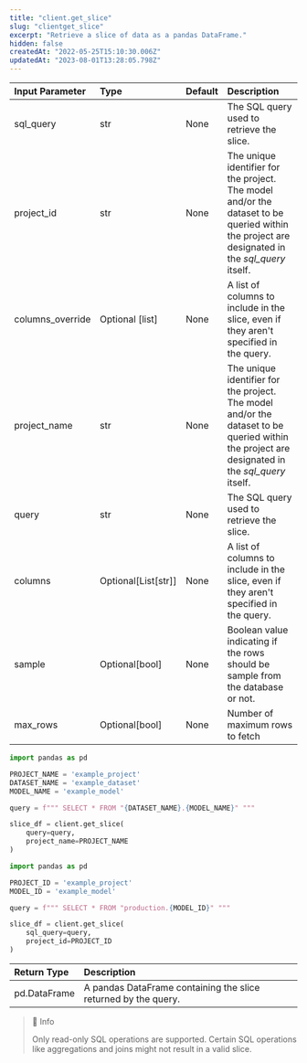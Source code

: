 ```yaml
---
title: "client.get_slice"
slug: "clientget_slice"
excerpt: "Retrieve a slice of data as a pandas DataFrame."
hidden: false
createdAt: "2022-05-25T15:10:30.006Z"
updatedAt: "2023-08-01T13:28:05.798Z"
---
```

| Input Parameter  | Type                 | Default | Description                                                                                                                                     |
| :--------------- | :------------------- | :------ | :---------------------------------------------------------------------------------------------------------------------------------------------- |
| sql_query        | str                  | None    | The SQL query used to retrieve the slice.                                                                                                       |
| project_id       | str                  | None    | The unique identifier for the project.  The model and/or the dataset to be queried within the project are designated in the _sql_query_ itself. |
| columns_override | Optional [list]      | None    | A list of columns to include in the slice, even if they aren't specified in the query.                                                          |
| project_name     | str                  | None    | The unique identifier for the project.  The model and/or the dataset to be queried within the project are designated in the _sql_query_ itself. |
| query            | str                  | None    | The SQL query used to retrieve the slice.                                                                                                       |
| columns          | Optional\[List[str]] | None    | A list of columns to include in the slice, even if they aren't specified in the query.                                                          |
| sample           | Optional[bool]       | None    | Boolean value indicating if the rows should be sample from the database or not.                                                                 |
| max_rows         | Optional[bool]       | None    | Number of maximum rows to fetch                                                                                                                 |

```python Usage - Query a dataset
import pandas as pd

PROJECT_NAME = 'example_project'
DATASET_NAME = 'example_dataset'
MODEL_NAME = 'example_model'

query = f""" SELECT * FROM "{DATASET_NAME}.{MODEL_NAME}" """

slice_df = client.get_slice(
    query=query,
    project_name=PROJECT_NAME
)
```
```python Usage - Query published events
import pandas as pd

PROJECT_ID = 'example_project'
MODEL_ID = 'example_model'

query = f""" SELECT * FROM "production.{MODEL_ID}" """

slice_df = client.get_slice(
    sql_query=query,
    project_id=PROJECT_ID
)
```

| Return Type  | Description                                                    |
| :----------- | :------------------------------------------------------------- |
| pd.DataFrame | A pandas DataFrame containing the slice returned by the query. |

> 📘 Info
> 
> Only read-only SQL operations are supported. Certain SQL operations like aggregations and joins might not result in a valid slice.